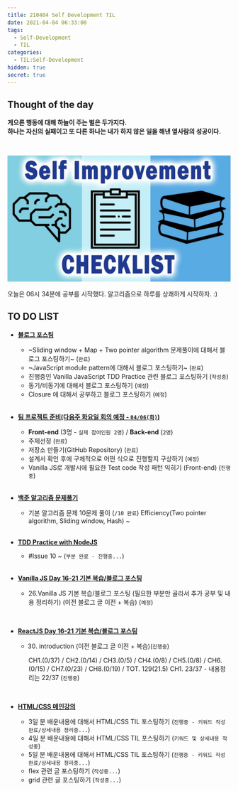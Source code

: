 ```yaml
---
title: 210404 Self Development TIL
date: 2021-04-04 06:33:00
tags:
  - Self-Development
  - TIL
categories:
  - TIL:Self-Development
hidden: true
secret: true
---
```


## **Thought of the day**

**게으른 행동에 대해 하늘이 주는 벌은 두가지다.<br/>하나는 자신의 실패이고 또 다른 하나는 내가 하지 않은 일을 해낸 옆사람의 성공이다.**

<br/>

![](/images/post_images/self-development-img.jpeg)

오늘은 06시 34분에 공부를 시작했다. 알고리즘으로 하루를 상쾌하게 시작하자. :)

## **TO DO LIST**

- <ins>**블로그 포스팅**</ins>

  - ~Sliding window + Map + Two pointer algorithm 문제풀이에 대해서 블로그 포스팅하기~ (`완료`)
  - ~JavaScript module pattern에 대해서 블로그 포스팅하기~ (`완료`)
  - 진행중인 Vanilla JavaScript TDD Practice 관련 블로그 포스팅하기 (`작성중`)
  - 동기/비동기에 대해서 블로그 포스팅하기 (`예정`)
  - Closure 에 대해서 공부하고 블로그 포스팅하기 (`예정`)

  <br/>

- <ins>**팀 프로젝트 준비(다음주 화요일 회의 예정 - `04/06(화)`)**</ins>

  - **Front-end** (3명 - `실제 참여인원 2명`) / **Back-end** (`2명`)
  - 주제선정 (`완료`)
  - 저장소 만들기(GitHub Repository) (`완료`)
  - 설계서 확인 후에 구체적으로 어떤 식으로 진행할지 구상하기 (`예정`)
  - Vanilla JS로 개발시에 필요한 Test code 작성 패턴 익히기 (Front-end) (`진행중`)

  <br/>

- <ins>**백준 알고리즘 문제풀기**</ins>

  - 기본 알고리즘 문제 10문제 풀이 (`/10 완료`)
    Efficiency(Two pointer algorithm, Sliding window, Hash) ~

  <br/>

- <ins>**TDD Practice with NodeJS**</ins>

  - #Issue 10 ~ (`부분 완료 - 진행중...`)

  <!-- more -->

    <br/>

- <ins>**Vanilla JS Day 16-21 기본 복습/블로그 포스팅**</ins>

  - 26.Vanilla JS 기본 복습/블로그 포스팅 (필요한 부분만 골라서 추가 공부 및 내용 정리하기) (이전 블로그 글 이전 + 복습) (`예정`)

<br/>

- <ins>**ReactJS Day 16-21 기본 복습/블로그 포스팅**</ins>

  - 30. introduction (이전 블로그 글 이전 + 복습)(`진행중`)

    CH1.(0/37) / CH2.(0/14) / CH3.(0/5) / CH4.(0/8) /
    CH5.(0/8) / CH6.(0/15) / CH7.(0/23) / CH8.(0/19) /
    TOT. 129(21.5)
    CH1. 23/37 - 내용정리는 22/37 (`진행중`)

<br/>

- <ins>**HTML/CSS 메인강의**</ins>

  - 3일 분 배운내용에 대해서 HTML/CSS TIL 포스팅하기 (`진행중 - 키워드 작성 완료/상세내용 정리중...`)
  - 4일 분 배운내용에 대해서 HTML/CSS TIL 포스팅하기 (`키워드 및 상세내용 작성중`)
  - 5일 분 배운내용에 대해서 HTML/CSS TIL 포스팅하기 (`진행중 - 키워드 작성 완료/상세내용 정리중...`)
  - flex 관련 글 포스팅하기 (`작성중...`)
  - grid 관련 글 포스팅하기 (`작성중...`)

  <br/>
